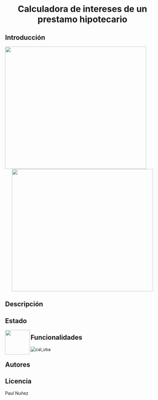 # <h1 align="center"> Calculadora de intereses de un prestamo hipotecario </h1>

## Introducción

<img align="left" width="460" height="400" src="https://github.com/Paul243654/Calculadora_hipotecaria_VBA/assets/112754073/84432f7f-c0fc-4ae0-a231-de8ac25e8ccc"> 
<p align="center">
  <img width="460" height="400" src="https://github.com/Paul243654/Calculadora_hipotecaria_VBA/assets/112754073/b23b5337-0f70-4472-920d-e022ed8e9904">   
</p>

## Descripción

## Estado

<img align="left" width="80" height="80" src="https://github.com/Paul243654/Calculadora_hipotecaria_VBA/assets/112754073/d3bdd0a9-4f4e-4ede-a879-7eb2db3009f9"> 


## Funcionalidades


![cal_vba](https://github.com/Paul243654/Calculadora_hipotecaria_VBA/assets/112754073/fe983d9f-6db3-4f4d-937d-2c1e497e1290)


## Autores

## Licencia

Paul Nuñez
